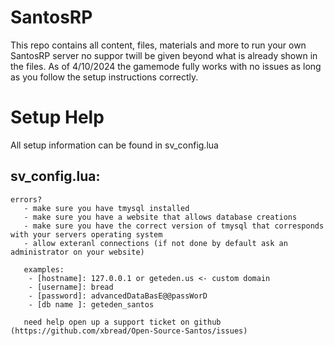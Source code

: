 # SantosRP
This repo contains all content, files, materials and more to run your own SantosRP server no suppor twill be given beyond what is already shown in the files. 
As of 4/10/2024 the gamemode fully works with no issues as long as you follow the setup instructions correctly.

# Setup Help
 All setup information can be found in sv_config.lua
 ## sv_config.lua:
 ```
 errors?
	- make sure you have tmysql installed
	- make sure you have a website that allows database creations
	- make sure you have the correct version of tmysql that corresponds with your servers operating system
	- allow exteranl connections (if not done by default ask an administrator on your website) 

	examples:
	 - [hostname]: 127.0.0.1 or geteden.us <- custom domain
	 - [username]: bread
	 - [password]: advancedDataBasE@@passWorD
	 - [db name ]: geteden_santos 

	need help open up a support ticket on github (https://github.com/xbread/Open-Source-Santos/issues)
```

